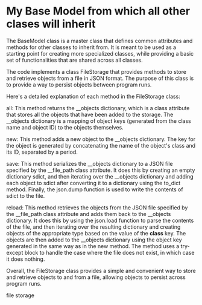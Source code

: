 # My Base Model from which all other clases will inherit 

The BaseModel class is a master class that defines common attributes and methods for other classes to inherit from. It is meant to be used as a starting point for creating more specialized classes, while providing a basic set of functionalities that are shared across all classes.

The code implements a class FileStorage that provides methods to store and retrieve objects from a file in JSON format. The purpose of this class is to provide a way to persist objects between program runs.

Here's a detailed explanation of each method in the FileStorage class:

all: This method returns the __objects dictionary, which is a class attribute that stores all the objects that have been added to the storage. The __objects dictionary is a mapping of object keys (generated from the class name and object ID) to the objects themselves.

new: This method adds a new object to the __objects dictionary. The key for the object is generated by concatenating the name of the object's class and its ID, separated by a period.

save: This method serializes the __objects dictionary to a JSON file specified by the __file_path class attribute. It does this by creating an empty dictionary sdict, and then iterating over the __objects dictionary and adding each object to sdict after converting it to a dictionary using the to_dict method. Finally, the json.dump function is used to write the contents of sdict to the file.

reload: This method retrieves the objects from the JSON file specified by the __file_path class attribute and adds them back to the __objects dictionary. It does this by using the json.load function to parse the contents of the file, and then iterating over the resulting dictionary and creating objects of the appropriate type based on the value of the __class__ key. The objects are then added to the __objects dictionary using the object key generated in the same way as in the new method. The method uses a try-except block to handle the case where the file does not exist, in which case it does nothing.

Overall, the FileStorage class provides a simple and convenient way to store and retrieve objects to and from a file, allowing objects to persist across program runs.

file storage



